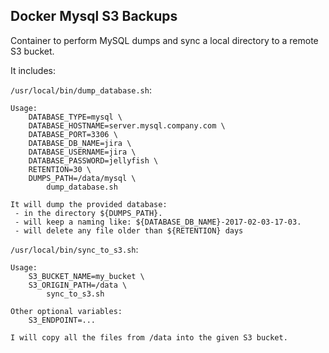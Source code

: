 Docker Mysql S3 Backups
-----------------------

Container to perform MySQL dumps and sync a local directory to a remote S3 bucket.

It includes:


`/usr/local/bin/dump_database.sh`:

```
Usage:
	DATABASE_TYPE=mysql \
	DATABASE_HOSTNAME=server.mysql.company.com \
	DATABASE_PORT=3306 \
	DATABASE_DB_NAME=jira \
	DATABASE_USERNAME=jira \
	DATABASE_PASSWORD=jellyfish \
	RETENTION=30 \
	DUMPS_PATH=/data/mysql \
		dump_database.sh

It will dump the provided database:
 - in the directory ${DUMPS_PATH}.
 - will keep a naming like: ${DATABASE_DB_NAME}-2017-02-03-17-03.
 - will delete any file older than ${RETENTION} days
```

`/usr/local/bin/sync_to_s3.sh`:

```
Usage:
	S3_BUCKET_NAME=my_bucket \
	S3_ORIGIN_PATH=/data \
		sync_to_s3.sh

Other optional variables:
	S3_ENDPOINT=...

I will copy all the files from /data into the given S3 bucket.
```

